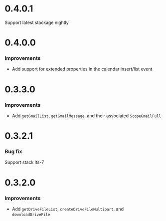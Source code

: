 # 0.4.0.1

Support latest stackage nightly

# 0.4.0.0

### Improvements

* Add support for extended properties in the calendar insert/list event

# 0.3.3.0

### Improvements

* Add `getGmailList`, `getGmailMessage`, and their associated `ScopeGmailFull`

# 0.3.2.1

### Bug fix

Support stack lts-7

# 0.3.2.0

### Improvements

* Add `getDriveFileList`, `createDriveFileMultipart`, and `downloadDriveFile`
